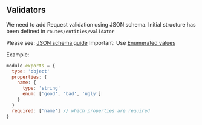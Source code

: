 ## Validators

We need to add Request validation using JSON schema.
Initial structure has been defined in `routes/entities/validator`

Please see: [JSON schema guide](https://spacetelescope.github.io/understanding-json-schema/)
Important: Use [Enumerated values](https://spacetelescope.github.io/understanding-json-schema/reference/generic.html#enumerated-values)

Example:

```js
module.exports = {
  type: 'object'
  properties: {
    name: {
      type: 'string'
      enum: ['good', 'bad', 'ugly']
    }
  }
  required: ['name'] // which properties are required
}
``` 

